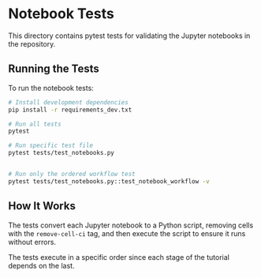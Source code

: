 # Notebook Tests

This directory contains pytest tests for validating the Jupyter notebooks in the repository.

## Running the Tests

To run the notebook tests:

```bash
# Install development dependencies
pip install -r requirements_dev.txt

# Run all tests
pytest

# Run specific test file
pytest tests/test_notebooks.py


# Run only the ordered workflow test
pytest tests/test_notebooks.py::test_notebook_workflow -v
```

## How It Works

The tests convert each Jupyter notebook to a Python script, removing cells with the `remove-cell-ci` tag, and then execute the script to ensure it runs without errors.

The tests execute in a specific order since each stage of the tutorial depends on the last.
